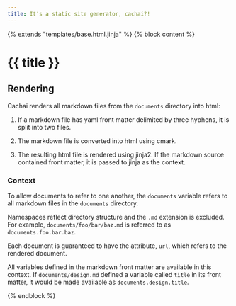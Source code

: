 ```yaml
---
title: It's a static site generator, cachai?!
---
```

{% extends "templates/base.html.jinja" %}
{% block content %}

# {{ title }}

## Rendering

Cachai renders all markdown files from the `documents` directory into html:

1. If a markdown file has yaml front matter delimited by three hyphens, it is split into two files.

2. The markdown file is converted into html using cmark.

3. The resulting html file is rendered using jinja2. If the markdown source contained front matter, it is passed to jinja as the context.

### Context

To allow documents to refer to one another, the `documents` variable refers to all markdown files in the `documents` directory. 

Namespaces reflect directory structure and the `.md` extension is excluded. For example, `documents/foo/bar/baz.md` is referred to as `documents.foo.bar.baz`.

Each document is guaranteed to have the attribute, `url`, which refers to the rendered document.

All variables defined in the markdown front matter are available in this context. If `documents/design.md` defined a variable called `title` in its front matter, it would be made available as `documents.design.title`.

{% endblock %}